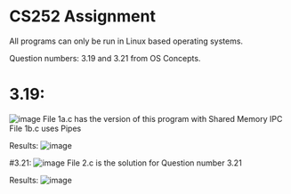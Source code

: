 # CS252 Assignment
All programs can only be run in Linux based operating systems.

Question numbers: 3.19 and 3.21 from OS Concepts.

# 3.19:
![image](https://user-images.githubusercontent.com/77964574/141743448-bdb6b88a-8ed2-4a77-85f9-fc3fce7aa21f.png)
File 1a.c has the version of this program with Shared Memory IPC
File 1b.c uses Pipes

Results:
![image](https://user-images.githubusercontent.com/77964574/141756245-d931d7ec-d216-4b2a-a51e-17f92c8f670c.png)

#3.21:
![image](https://user-images.githubusercontent.com/77964574/141756357-8f7aedd9-49eb-4b37-8746-104930e7c454.png)
File 2.c is the solution for Question number 3.21

Results: 
![image](https://user-images.githubusercontent.com/77964574/141756691-7387741e-dd8a-4260-b4f4-8d8ef28e7656.png)


